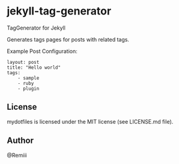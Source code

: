 # jekyll-tag-generator

TagGenerator for Jekyll


Generates tags pages for posts with related tags.

Example Post Configuration:

```
layout: post
title: "Hello world"
tags:
    - sample
    - ruby
    - plugin
```

## License

mydotfiles is licensed under the MIT license (see LICENSE.md file).

## Author

@Remiii

